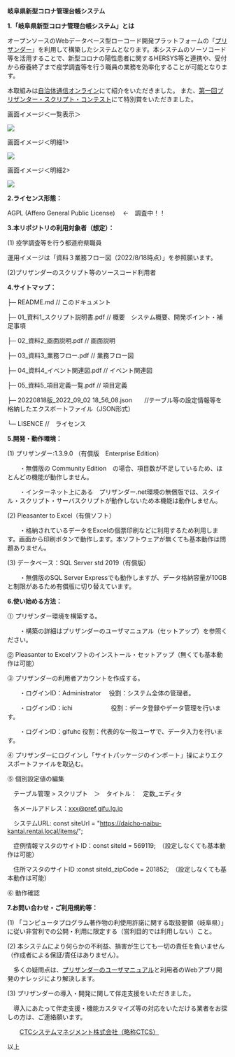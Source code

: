 ﻿**岐阜県新型コロナ管理台帳システム**

**1.「岐阜県新型コロナ管理台帳システム」とは**

オープンソースのWebデータベース型ローコード開発プラットフォームの「[プリザンダー](https://pleasanter.org/)」を利用して構築したシステムとなります。本システムのソーソコード等を活用することで、新型コロナの陽性患者に関するHERSYS等と連携や、受付から療養終了まで疫学調査等を行う職員の業務を効率化することが可能となります。

本取組みは[自治体通信オンライン](https://www.jt-tsushin.jp/interview/jt42_ctcs/)にて紹介をいただきました。
また、[第一回プリザンター・スクリプト・コンテスト](https://www.ceccs.co.jp/)にて特別賞をいただきました。

画面イメージ＜一覧表示＞

![](28703f33-663a-4b60-bbc3-f13106a47c5f.001.png)

画面イメージ＜明細1>

![](28703f33-663a-4b60-bbc3-f13106a47c5f.002.png)

画面イメージ＜明細2>

![](28703f33-663a-4b60-bbc3-f13106a47c5f.003.png)

**2.ライセンス形態：**

AGPL (Affero General Public License) 　←　調査中！！

**3.本リポジトリの利用対象者（想定）：**

(1) 疫学調査等を行う都道府県職員

運用イメージは「資料３業務フロー図（2022/8/18時点）」を参照願います。

(2)プリザンダーのスクリプト等のソースコード利用者

**4.サイトマップ：**

├─ README.md            	          // このドキュメント

├─ 01\_資料1\_スクリプト説明書.pdf        // 概要　システム概要、開発ポイント・補足事項

├─ 02\_資料2\_画面説明.pdf	     // 画面説明

├─ 03\_資料3\_業務フロー.pdf	    // 業務フロー図

├─ 04\_資料4\_イベント関連図.pdf    	  // イベント関連図

├─ 05\_資料5\_項目定義一覧.pdf    	   // 項目定義

├─ 20220818版\_2022\_09\_02 18\_56\_08.json　　//テーブル等の設定情報等を格納したエクスポートファイル（JSON形式）

└─ LISENCE               	         //　ライセンス

**5.開発・動作環境：**

(1) プリザンダー:1.3.9.0 （有償版　Enterprise Edition）

　　・無償版の Community Edition　の場合、項目数が不足しているため、ほとんどの機能が動作しません。
  
　　・インターネット上にある　プリザンダー.net環境の無償版では、スタイル・スクリプト・サーバスクリプトが動作しないため本機能は動作しません。    

(2) Pleasanter to Excel（有償ソフト） 

　　・格納されているデータをExcelの個票印刷などに利用するため利用します。画面から印刷ボタンで動作します。本ソフトウェアが無くても基本動作は問題ありません。

(3) データベース：SQL Server std 2019（有償版） 

　　・無償版のSQL Server Expressでも動作しますが、データ格納容量が10GBと制限があるため有償版に切り替えています。 

**6.使い始める方法：**

⓵ プリザンダー環境を構築する。

　　・構築の詳細はプリザンダーのユーザマニュアル（セットアップ）を参照ください。

⓶ Pleasanter to Excelソフトのインストール・セットアップ（無くても基本動作は可能）

⓷ プリザンダーの利用者アカウントを作成する。

　　・ログインID：Administrator　      役割：システム全体の管理者。
 
　　・ログインID：ichi　　　　　　      役割：データ登録やデータ管理を行います。
 
　　・ログインID：gifuhc               役割：代表的な一般ユーザで、データ入力を行います。

⓸ プリザンダーにログインし「サイトパッケージのインポート」操によりエクスポートファイルを取込む。

⓹ 個別設定値の編集

　テーブル管理 > スクリプト　＞　タイトル：　定数\_エディタ
 
　各メールアドレス：xxx@pref.gifu.lg.jp
 
　システムURL: const siteUrl = "https://daicho-naibu-kantai.rentai.local/items/";
 
　症例情報マスタのサイトID：const siteId = 569119;　（設定しなくても基本動作は可能）
 
　住所マスタのサイトID :const siteId\_zipCode = 201852;　（設定しなくても基本動作は可能）

⓺ 動作確認

**7.お問い合わせ・ご利用規約等：**

(1) 「コンピュータプログラム著作物の利使用許諾に関する取扱要領（岐阜県）」に従い非営利での公開・利用に限定する（営利目的では利用しない）こと。

(2) 本システムにより何らかの不利益、損害が生じても一切の責任を負いません（作成者による保証/責任はありません）。

　多くの疑問点は、[プリザンダーのユーザマニュアル](https://pleasanter.org/manual)と利用者のWebアプリ開発のナレッジにより解決します。
 
(3) プリザンダーの導入・開発に関して伴走支援をいただきました。

　導入にあたって伴走支援・機能カスタマイズ等の対応をいただける業者をお探しの方は、ご連絡願います。
 
　　[CTCシステムマネジメント株式会社（略称CTCS）](https://www.ctcs.co.jp/casestudy/detail/8/)

以上
